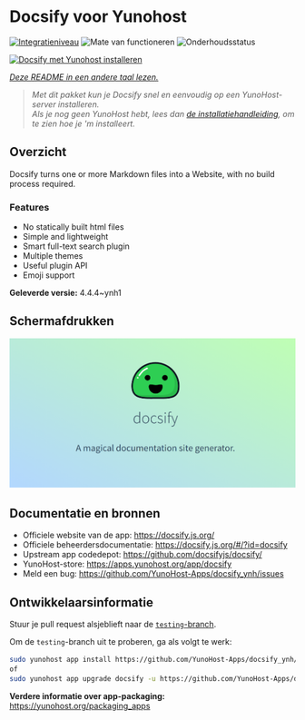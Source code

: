 <!--
NB: Deze README is automatisch gegenereerd door <https://github.com/YunoHost/apps/tree/master/tools/readme_generator>
Hij mag NIET handmatig aangepast worden.
-->

# Docsify voor Yunohost

[![Integratieniveau](https://dash.yunohost.org/integration/docsify.svg)](https://ci-apps.yunohost.org/ci/apps/docsify/) ![Mate van functioneren](https://ci-apps.yunohost.org/ci/badges/docsify.status.svg) ![Onderhoudsstatus](https://ci-apps.yunohost.org/ci/badges/docsify.maintain.svg)

[![Docsify met Yunohost installeren](https://install-app.yunohost.org/install-with-yunohost.svg)](https://install-app.yunohost.org/?app=docsify)

*[Deze README in een andere taal lezen.](./ALL_README.md)*

> *Met dit pakket kun je Docsify snel en eenvoudig op een YunoHost-server installeren.*  
> *Als je nog geen YunoHost hebt, lees dan [de installatiehandleiding](https://yunohost.org/install), om te zien hoe je 'm installeert.*

## Overzicht

Docsify turns one or more Markdown files into a Website, with no build process required.

### Features

- No statically built html files
- Simple and lightweight
- Smart full-text search plugin
- Multiple themes
- Useful plugin API
- Emoji support


**Geleverde versie:** 4.4.4~ynh1

## Schermafdrukken

![Schermafdrukken van Docsify](./doc/screenshots/screenshot.png)

## Documentatie en bronnen

- Officiele website van de app: <https://docsify.js.org/>
- Officiele beheerdersdocumentatie: <https://docsify.js.org/#/?id=docsify>
- Upstream app codedepot: <https://github.com/docsifyjs/docsify/>
- YunoHost-store: <https://apps.yunohost.org/app/docsify>
- Meld een bug: <https://github.com/YunoHost-Apps/docsify_ynh/issues>

## Ontwikkelaarsinformatie

Stuur je pull request alsjeblieft naar de [`testing`-branch](https://github.com/YunoHost-Apps/docsify_ynh/tree/testing).

Om de `testing`-branch uit te proberen, ga als volgt te werk:

```bash
sudo yunohost app install https://github.com/YunoHost-Apps/docsify_ynh/tree/testing --debug
of
sudo yunohost app upgrade docsify -u https://github.com/YunoHost-Apps/docsify_ynh/tree/testing --debug
```

**Verdere informatie over app-packaging:** <https://yunohost.org/packaging_apps>
